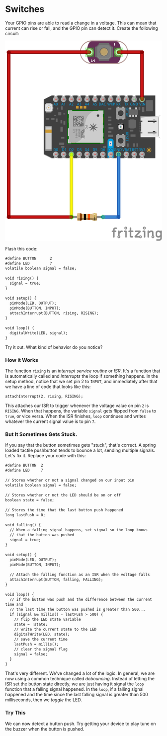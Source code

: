 # Switches

Your GPIO pins are able to read a change in a voltage. This can mean that current can rise or fall, and the GPIO pin can detect it. Create the following circuit:

![Pulldown Resistor and Pushbutton Switch](./images/pulldown_bb.png)

Flash this code:

```
#define	BUTTON		2
#define	LED			7
volatile boolean signal = false;

void rising() {
  signal = true;
}

void setup() {
  pinMode(LED, OUTPUT);
  pinMode(BUTTON, INPUT);
  attachInterrupt(BUTTON, rising, RISING);
}

void loop() {
  digitalWrite(LED, signal);
}
```

Try it out. What kind of behavior do you notice?

### How it Works

The function `rising` is an _interrupt service routine_ or _ISR_. It's a function that is automatically called and _interrupts_ the loop if something happens. In the setup method, notice that we set pin 2 to `INPUT`, and immediately after that we have a line of code that looks like this:

```
attachInterrupt(2, rising, RISING);
```

This attaches our ISR to trigger whenever the voltage value on pin `2` is `RISING`. When that happens, the variable `signal` gets flipped from `false` to `true`, or vice versa. When the ISR finishes, `loop` continues and writes whatever the current signal value is to pin `7`.

### But It Sometimes Gets Stuck.

If you say that the button sometimes gets "stuck", that's correct. A spring loaded tactile pushbutton tends to bounce a lot, sending multiple signals. Let's fix it. Replace your code with this:

```
#define BUTTON  2
#define LED     7

// Stores whether or not a signal changed on our input pin
volatile boolean signal = false;

// Stores whether or not the LED should be on or off
boolean state = false;

// Stores the time that the last button push happened
long lastPush = 0;

void falling() {
  // When a falling signal happens, set signal so the loop knows
  // that the button was pushed
  signal = true;
}

void setup() {
  pinMode(LED, OUTPUT);
  pinMode(BUTTON, INPUT);
  
  // Attach the falling function as an ISR when the voltage falls
  attachInterrupt(BUTTON, falling, FALLING);
}

void loop() {
  // if the button was push and the difference between the current time and 
  // the last time the button was pushed is greater than 500...
  if (signal && millis() - lastPush > 500) {
    // flip the LED state variable
    state = !state;
    // write the current state to the LED
    digitalWrite(LED, state);
    // save the current time
    lastPush = millis();
    // clear the signal flag
    signal = false;
  }
}
```

That's very different. We've changed a lot of the logic. In general, we are now using a common technique called _debouncing_. Instead of letting the ISR set the button state directly, we are just having it signal the `loop` function that a falling signal happened. In the `loop`, if a falling signal happened and the time since the last falling signal is greater than 500 milliseconds, then we _toggle_ the LED.


### Try This

We can now detect a button push. Try getting your device to play tune on the buzzer when the button is pushed.